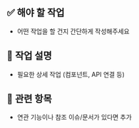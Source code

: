 ## ✅ 해야 할 작업

- 어떤 작업을 할 건지 간단하게 작성해주세요

## 🔧 작업 설명

- 필요한 상세 작업 (컴포넌트, API 연결 등)

## 🧩 관련 항목

- 연관 기능이나 참조 이슈/문서가 있다면 추가
